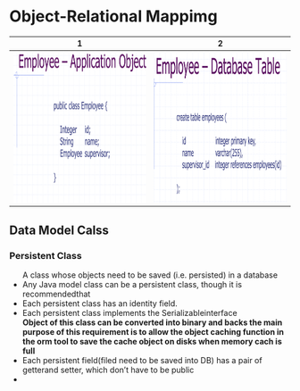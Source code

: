 <h1>Object-Relational Mappimg </h1>

| 1  | 2 |
| ------------- | ------------- |
|<img src="Images/m2.1-jpa.png" alt="alt text" width="400" height="270">|<img src="Images/m2.2-jpa.png" alt="alt text" width="400" height="270">

<h2>Data Model Calss</h2>
<h3>Persistent Class  </h3>
<ul>
A class whose objects need to be saved (i.e. persisted) in a database
<li> Any Java model class can be a persistent class, though it is recommendedthat </li>
  <li> Each persistent class has an identity field. </li>
  <li> Each persistent class implements the Serializableinterface</li><strong>Object of this class can be converted into binary and backs the main purpose of this requirement is to allow the object caching function in the orm tool to save the cache object on disks when memory cach is full </strong>
  <li> Each persistent field(filed need to be saved into DB) has a pair of getterand setter, which don’t have to be public<li>
</ul>
